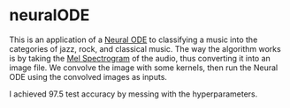 # neuralODE

This is an application of a [Neural ODE](https://arxiv.org/pdf/1806.07366.pdf) to classifying a music into the categories of jazz, rock, and classical music. The way the algorithm works is by taking the [Mel Spectrogram](https://developer.apple.com/documentation/accelerate/computing_the_mel_spectrum_using_linear_algebra) of the audio, thus converting it into an image file. We convolve the image with some kernels, then run the Neural ODE using the convolved images as inputs.

I achieved 97.5 test accuracy by messing with the hyperparameters. 
